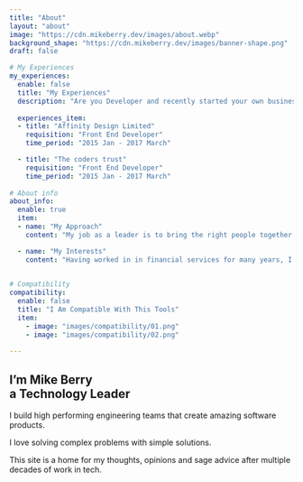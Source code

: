 ```yaml
---
title: "About"
layout: "about"
image: "https://cdn.mikeberry.dev/images/about.webp"
background_shape: "https://cdn.mikeberry.dev/images/banner-shape.png"
draft: false

# My Experiences
my_experiences:
  enable: false
  title: "My Experiences"
  description: "Are you Developer and recently started your own business and Already made a  to ensure online presence"
  
  experiences_item:
  - title: "Affinity Design Limited"
    requisition: "Front End Developer"
    time_period: "2015 Jan - 2017 March"

  - title: "The coders trust"
    requisition: "Front End Developer"
    time_period: "2015 Jan - 2017 March"
    
# About info
about_info:
  enable: true
  item:
  - name: "My Approach"
    content: "My job as a leader is to bring the right people together into a team, share the vision of our destination and provide the context for the team to deliver value."

  - name: "My Interests"
    content: "Having worked in in financial services for many years, I am a fintech geek and love the world of tech start-ups. I have strong opinions about most things Agile, Lean and DevOps. I have spoken about Kubernetes at conferences in the past, although I am now more of serverless advocate. I enjoy all topics to do with leadership and am always learning more about how to run high performing teams."

    
# Compatibility
compatibility:
  enable: false
  title: "I Am Compatible With This Tools"
  item:
    - image: "images/compatibility/01.png"
    - image: "images/compatibility/02.png"
 
---
```


## I’m Mike Berry <br> <strong>a Technology Leader</strong>

I build high performing engineering teams that create amazing software products.

I love solving complex problems with simple solutions.
  
This site is a home for my thoughts, opinions and sage advice after multiple decades of work in tech.